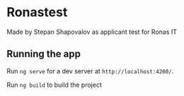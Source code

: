 # Ronastest

Made by Stepan Shapovalov as applicant test for Ronas IT

## Running the app

Run `ng serve` for a dev server at `http://localhost:4200/`.

Run `ng build` to build the project
